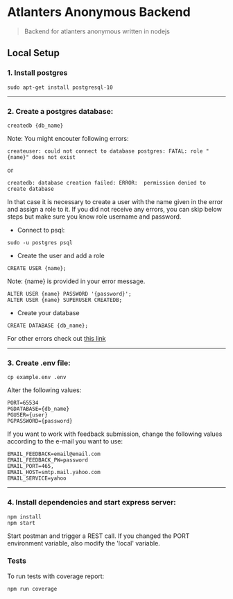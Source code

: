 # Atlanters Anonymous Backend

> Backend for atlanters anonymous written in nodejs

## Local Setup

### 1. Install postgres
```
sudo apt-get install postgresql-10
```
---
### 2. Create a postgres database:
```
createdb {db_name}
```
Note: You might encouter following errors:
```
createuser: could not connect to database postgres: FATAL: role "{name}" does not exist
```
or
```
createdb: database creation failed: ERROR:  permission denied to create database
```
In that case it is necessary to create a user with the name given in the error and assign a role to it. If you did not receive any errors, you can skip below steps but make sure you know role username and password.

- Connect to psql:
```
sudo -u postgres psql
```
- Create the user and add a role
```
CREATE USER {name};
```
Note: {name} is provided in your error message.
```
ALTER USER {name} PASSWORD '{password}';
ALTER USER {name} SUPERUSER CREATEDB;
```
- Create your database
```
CREATE DATABASE {db_name};
```
For other errors check out [this link](https://www.postgresql.org/docs/10/tutorial-createdb.html)

---
### 3. Create .env file:
```
cp example.env .env
```
Alter the following values:
```
PORT=65534
PGDATABASE={db_name}
PGUSER={user}
PGPASSWORD={password}
```
If you want to work with feedback submission, change the following values according to the e-mail you want to use:
```
EMAIL_FEEDBACK=email@email.com
EMAIL_FEEDBACK_PW=password
EMAIL_PORT=465,
EMAIL_HOST=smtp.mail.yahoo.com
EMAIL_SERVICE=yahoo
```

---
### 4. Install dependencies and start express server:
```
npm install
npm start
```
Start postman and trigger a REST call. If you changed the PORT environment variable, also modify the 'local' variable.

### Tests

To run tests with coverage report:
```
npm run coverage
```